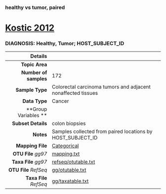 ### healthy vs tumor, paired
# [Kostic 2012]( ../docs/kostic.html )
### DIAGNOSIS: Healthy, Tumor; HOST_SUBJECT_ID

| Details                   |                                                           |
| ------------------------: |-----------------------------------------------------------|
| **Topic Area**                |                                                 |
| **Number of samples**         | 172                                         |
| **Sample Type**               | Colorectal carcinoma tumors and adjacent nonaffected tissues                                         |
| **Data Type**                 | Cancer                                           |
| **Group Variables **          |                                            |
| **Subset Details**            | colon biopsies                                  |
| **Notes**                     | Samples collected from paired locations by HOST_SUBJECT_ID                                         |
| **Mapping File**              | [Categorical]( ../datasets/kostic/Categorical)        |
| **OTU File** *gg97*           | [mapping.txt]( ../datasets/kostic/mapping.txt)          |
| **Taxa File** *gg97*          | [refseq/otutable.txt]( ../datasets/kostic/refseq/otutable.txt)        |
| **OTU File** *RefSeq*         | [gg/otutable.txt]( ../datasets/kostic/gg/otutable.txt)  |
| **Taxa File** *RefSeq*        | [gg/taxatable.txt]( ../datasets/kostic/gg/taxatable.txt)|